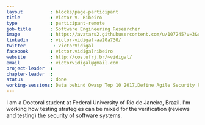 ```yaml
---
layout          : blocks/page-participant
title           : Victor V. Ribeiro
type            : participant-remote
job-title       : Software Engineering Researcher
image           : https://avatars2.githubusercontent.com/u/107245?v=3&u=68681e68d103fd4a0f5a3636bab4be444bbf19f5&s=400
linkedin        : victor-vidigal-aa20a730/
twitter          : VictorVidigal
facebook        : victor.vidigalribeiro
website         : http://cos.ufrj.br/~vidigal/
email           : victorvidigal@gmail.com
project-leader  :
chapter-leader  :
status          : done
working-sessions: Data behind Owasp Top 10 2017,Define Agile Security Practices,Juice Shop Brainstorming,Threat Modeling Diagramming Techniques,Threat Modeling Tools,Agile Practices for Security Teams,Integrating Security into a Portfolio Kanban,Testing Guide v5,Threat Modeling Where do I Start?,ZAP,Writing Security Tests,Scaling Static Analysis Reviews and Deployments
---
```


I am a Doctoral student at Federal University of Rio de Janeiro, Brazil. I'm working how testing strategies can be mixed for the verification (reviews and testing) the security of software systems.
